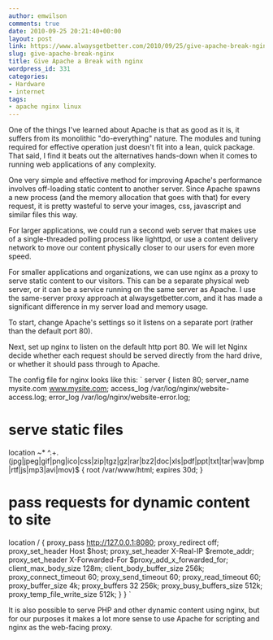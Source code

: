 ```yaml
---
author: emwilson
comments: true
date: 2010-09-25 20:21:40+00:00
layout: post
link: https://www.alwaysgetbetter.com/2010/09/25/give-apache-break-nginx/
slug: give-apache-break-nginx
title: Give Apache a Break with nginx
wordpress_id: 331
categories:
- Hardware
- internet
tags:
- apache nginx linux
---
```


One of the things I've learned about Apache is that as good as it is, it suffers from its monolithic "do-everything" nature. The modules and tuning required for effective operation just doesn't fit into a lean, quick package. That said, I find it beats out the alternatives hands-down when it comes to running web applications of any complexity.

One very simple and effective method for improving Apache's performance involves off-loading static content to another server. Since Apache spawns a new process (and the memory allocation that goes with that) for every request, it is pretty wasteful to serve your images, css, javascript and similar files this way.

For larger applications, we could run a second web server that makes use of a single-threaded polling process like lighttpd, or use a content delivery network to move our content physically closer to our users for even more speed.

For smaller applications and organizations, we can use nginx as a proxy to serve static content to our visitors. This can be a separate physical web server, or it can be a service running on the same server as Apache. I use the same-server proxy approach at alwaysgetbetter.com, and it has made a significant difference in my server load and memory usage.

To start, change Apache's settings so it listens on a separate port (rather than the default port 80).

Next, set up nginx to listen on the default http port 80. We will let Nginx decide whether each request should be served directly from the hard drive, or whether it should pass through to Apache.

The config file for nginx looks like this:
`
server {
listen 80;
server_name mysite.com www.mysite.com;
access_log /var/log/nginx/website-access.log;
error_log /var/log/nginx/website-error.log;
# serve static files
location ~* ^.+.(jpg|jpeg|gif|png|ico|css|zip|tgz|gz|rar|bz2|doc|xls|pdf|ppt|txt|tar|wav|bmp|rtf|js|mp3|avi|mov)$ {
root /var/www/html;
expires 30d;
}

# pass requests for dynamic content to site
location / {
proxy_pass http://127.0.0.1:8080;
proxy_redirect off;
proxy_set_header Host $host;
proxy_set_header X-Real-IP $remote_addr;
proxy_set_header X-Forwarded-For $proxy_add_x_forwarded_for;
client_max_body_size 128m;
client_body_buffer_size 256k;
proxy_connect_timeout 60;
proxy_send_timeout 60;
proxy_read_timeout 60;
proxy_buffer_size 4k;
proxy_buffers 32 256k;
proxy_busy_buffers_size 512k;
proxy_temp_file_write_size 512k;
}
}
`

It is also possible to serve PHP and other dynamic content using nginx, but for our purposes it makes a lot more sense to use Apache for scripting and nginx as the web-facing proxy.

